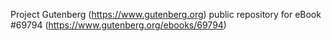 Project Gutenberg (https://www.gutenberg.org) public repository for
eBook #69794 (https://www.gutenberg.org/ebooks/69794)
